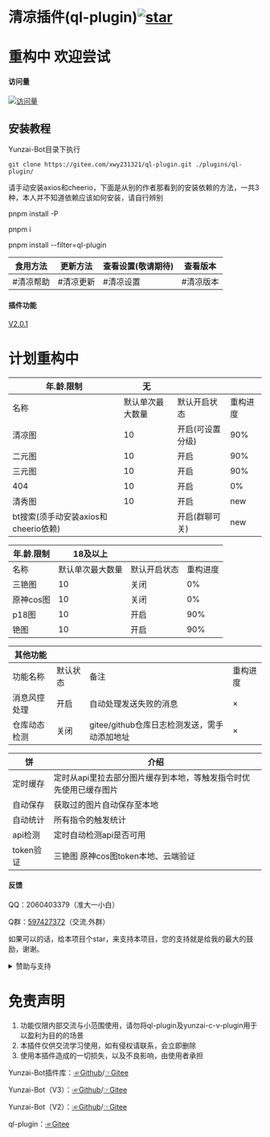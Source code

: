 # 清凉插件(ql-plugin)<a href='https://gitee.com/xwy231321/ql-plugin/stargazers'><img src='https://gitee.com/xwy231321/ql-plugin/badge/star.svg?theme=dark' alt='star'></img></a>

# 重构中 欢迎尝试


#### 访问量

[![访问量](https://profile-counter.glitch.me/ql-plugin/count.svg)](https://gitee.com/xwy231321/ql-plugin)

## 安装教程

Yunzai-Bot目录下执行

```
git clone https://gitee.com/xwy231321/ql-plugin.git ./plugins/ql-plugin/

```

请手动安装axios和cheerio，下面是从别的作者那看到的安装依赖的方法，一共3种，本人并不知道依赖应该如何安装，请自行辨别

pnpm install -P

pnpm i

pnpm install --filter=ql-plugin

| 食用方法 | 更新方法 | 查看设置(敬请期待) | 查看版本 |
|------|------|----|---|
| #清凉帮助 | #清凉更新 | #清凉设置 | #清凉版本 |

#### 插件功能 

[V2.0.1](./CHANGELOG.md)

# 计划重构中

| 年.龄.限制 | 无 | | |
|----|---------|-----|-----|
| 名称 | 默认单次最大数量 | 默认开启状态 | 重构进度 |
| 清凉图 | 10 | 开启(可设置分级) | 90% |
| 二元图 | 10 | 开启 | 90% |
| 三元图 | 10 | 开启 | 90% |
| 404 | 10 | 开启 | 0% |
| 清秀图 | 10 | 开启 | new |
| bt搜索(须手动安装axios和cheerio依赖) |  | 开启(群聊可关) | new |

| 年.龄.限制 | 18及以上 | | |
|---|---|---|---|
| 名称 | 默认单次最大数量 | 默认开启状态 | 重构进度 |
| 三铯图 | 10 | 关闭 | 0% |
| 原神cos图 | 10 | 关闭 | 0% |
| p18图 | 10 | 开启 | 90% |
| 铯图 | 10 | 开启 | 90% |

| 其他功能 | | | |
|--|--|--|---|
| 功能名称 | 默认状态 | 备注 | 重构进度 |
| 消息风控处理 | 开启 | 自动处理发送失败的消息 | × |
| 仓库动态检测 | 关闭 | gitee/github仓库日志检测发送，需手动添加地址 | × |

| 饼 | 介绍 |
|----|-----|
| 定时缓存 | 定时从api里拉去部分图片缓存到本地，等触发指令时优先使用已缓存图片 |
| 自动保存 | 获取过的图片自动保存至本地 |
| 自动统计 | 所有指令的触发统计 |
| api检测 | 定时自动检测api是否可用 |
| token验证 | 三铯图 原神cos图token本地、云端验证 |


#### 反馈

QQ：2060403379（准大一小白）

Q群：[597427372](https://jq.qq.com/?_wv=1027&k=rPN5Kmfx)（交流.外群）

如果可以的话，给本项目个star，来支持本项目，您的支持就是给我的最大的鼓励，谢谢。

<details><summary>赞助与支持</summary>

由于插件性质特殊，内群**分享交流**只提供给开发者/赞助商等有贡献人士，在此也感谢大家一路的支持

#### 支持与赞助

鸣谢（排名不分先后）

| 名单  | 主要贡献      |
|-----|-----------|
| 小飞  | 消息风控处理等   |
| 星念  | 仓库动态检测 |
| Parker Liang  | 图库支持 |

#### 赞助

**赞助方式请联系作者**


#### 推荐修改配置使用：

蓝奏云：[☞Windows](https://xwy2.lanzouf.com/ipg2u0im7ybi)/[☞Android](https://xwy2.lanzouf.com/iABUt0im7y8f)密码；1234，蓝奏云无法打开自行百度解决办法

gitee仓库：[☞Windows](https://gitee.com/xwy231321/cv-plugins-in-resources/blob/master/PC%E7%AB%AF%E4%BA%91%E5%B4%BDjs%E6%8F%92%E4%BB%B6%E7%BC%96%E8%BE%91%E5%99%A8.rar)/[☞Android](https://gitee.com/xwy231321/cv-plugins-in-resources/blob/master/NMM_1.12.6.apk)

注：软件源于网络

</details>

# 免责声明

1. 功能仅限内部交流与小范围使用，请勿将ql-plugin及yunzai-c-v-plugin用于以盈利为目的的场景
2. 本插件仅供交流学习使用，如有侵权请联系，会立即删除
3. 使用本插件造成的一切损失，以及不良影响，由使用者承担

Yunzai-Bot插件库：[☞Github](https://github.com/yhArcadia/Yunzai-Bot-plugins-index)/[☞Gitee](https://gitee.com/yhArcadia/Yunzai-Bot-plugins-index)

Yunzai-Bot（V3）：[☞Github](https://github.com/Le-niao/Yunzai-Bot)/[☞Gitee](https://gitee.com/Le-niao/Yunzai-Bot) 

Yunzai-Bot（V2）：[☞Github](https://github.com/yoimiya-kokomi/Yunzai-Bot)/[☞Gitee](https://gitee.com/yoimiya-kokomi/Yunzai-Bot) 

ql-plugin：[☞Gitee](https://gitee.com/xwy231321/ql-plugin)


